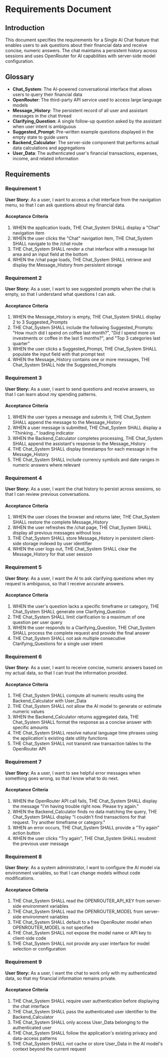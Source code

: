 # Requirements Document

## Introduction

This document specifies the requirements for a Single AI Chat feature that enables users to ask questions about their financial data and receive concise, numeric answers. The chat maintains a persistent history across sessions and uses OpenRouter for AI capabilities with server-side model configuration.

## Glossary

- **Chat_System**: The AI-powered conversational interface that allows users to query their financial data
- **OpenRouter**: The third-party API service used to access large language models
- **Message_History**: The persistent record of all user and assistant messages in the chat thread
- **Clarifying_Question**: A single follow-up question asked by the assistant when user intent is ambiguous
- **Suggested_Prompt**: Pre-written example questions displayed in the empty state to guide users
- **Backend_Calculator**: The server-side component that performs actual data calculations and aggregations
- **User_Data**: The authenticated user's financial transactions, expenses, income, and related information

## Requirements

### Requirement 1

**User Story:** As a user, I want to access a chat interface from the navigation menu, so that I can ask questions about my financial data.

#### Acceptance Criteria

1. WHEN the application loads, THE Chat_System SHALL display a "Chat" navigation item
2. WHEN the user clicks the "Chat" navigation item, THE Chat_System SHALL navigate to the /chat route
3. THE Chat_System SHALL render a chat interface with a message list area and an input field at the bottom
4. WHEN the /chat page loads, THE Chat_System SHALL retrieve and display the Message_History from persistent storage

### Requirement 2

**User Story:** As a user, I want to see suggested prompts when the chat is empty, so that I understand what questions I can ask.

#### Acceptance Criteria

1. WHEN the Message_History is empty, THE Chat_System SHALL display 2 to 3 Suggested_Prompts
2. THE Chat_System SHALL include the following Suggested_Prompts: "How much did I spend on coffee last month?", "Did I spend more on investments or coffee in the last 5 months?", and "Top 3 categories last quarter"
3. WHEN the user clicks a Suggested_Prompt, THE Chat_System SHALL populate the input field with that prompt text
4. WHEN the Message_History contains one or more messages, THE Chat_System SHALL hide the Suggested_Prompts

### Requirement 3

**User Story:** As a user, I want to send questions and receive answers, so that I can learn about my spending patterns.

#### Acceptance Criteria

1. WHEN the user types a message and submits it, THE Chat_System SHALL append the message to the Message_History
2. WHEN a user message is submitted, THE Chat_System SHALL display a "Thinking…" loading indicator
3. WHEN the Backend_Calculator completes processing, THE Chat_System SHALL append the assistant's response to the Message_History
4. THE Chat_System SHALL display timestamps for each message in the Message_History
5. THE Chat_System SHALL include currency symbols and date ranges in numeric answers where relevant

### Requirement 4

**User Story:** As a user, I want the chat history to persist across sessions, so that I can review previous conversations.

#### Acceptance Criteria

1. WHEN the user closes the browser and returns later, THE Chat_System SHALL restore the complete Message_History
2. WHEN the user refreshes the /chat page, THE Chat_System SHALL display all previous messages without loss
3. THE Chat_System SHALL store Message_History in persistent client-side storage indexed by user identifier
4. WHEN the user logs out, THE Chat_System SHALL clear the Message_History for that user session

### Requirement 5

**User Story:** As a user, I want the AI to ask clarifying questions when my request is ambiguous, so that I receive accurate answers.

#### Acceptance Criteria

1. WHEN the user's question lacks a specific timeframe or category, THE Chat_System SHALL generate one Clarifying_Question
2. THE Chat_System SHALL limit clarification to a maximum of one question per user query
3. WHEN the user responds to a Clarifying_Question, THE Chat_System SHALL process the complete request and provide the final answer
4. THE Chat_System SHALL not ask multiple consecutive Clarifying_Questions for a single user intent

### Requirement 6

**User Story:** As a user, I want to receive concise, numeric answers based on my actual data, so that I can trust the information provided.

#### Acceptance Criteria

1. THE Chat_System SHALL compute all numeric results using the Backend_Calculator with User_Data
2. THE Chat_System SHALL not allow the AI model to generate or estimate numeric values
3. WHEN the Backend_Calculator returns aggregated data, THE Chat_System SHALL format the response as a concise answer with specific amounts
4. THE Chat_System SHALL resolve natural language time phrases using the application's existing date utility functions
5. THE Chat_System SHALL not transmit raw transaction tables to the OpenRouter API

### Requirement 7

**User Story:** As a user, I want to see helpful error messages when something goes wrong, so that I know what to do next.

#### Acceptance Criteria

1. WHEN the OpenRouter API call fails, THE Chat_System SHALL display the message "I'm having trouble right now. Please try again."
2. WHEN the Backend_Calculator finds no data matching the query, THE Chat_System SHALL display "I couldn't find transactions for that request. Try another timeframe or category."
3. WHEN an error occurs, THE Chat_System SHALL provide a "Try again" action button
4. WHEN the user clicks "Try again", THE Chat_System SHALL resubmit the previous user message

### Requirement 8

**User Story:** As a system administrator, I want to configure the AI model via environment variables, so that I can change models without code modifications.

#### Acceptance Criteria

1. THE Chat_System SHALL read the OPENROUTER_API_KEY from server-side environment variables
2. THE Chat_System SHALL read the OPENROUTER_MODEL from server-side environment variables
3. THE Chat_System SHALL default to a free OpenRouter model when OPENROUTER_MODEL is not specified
4. THE Chat_System SHALL not expose the model name or API key to client-side code
5. THE Chat_System SHALL not provide any user interface for model selection or configuration

### Requirement 9

**User Story:** As a user, I want the chat to work only with my authenticated data, so that my financial information remains private.

#### Acceptance Criteria

1. THE Chat_System SHALL require user authentication before displaying the chat interface
2. THE Chat_System SHALL pass the authenticated user identifier to the Backend_Calculator
3. THE Chat_System SHALL only access User_Data belonging to the authenticated user
4. THE Chat_System SHALL follow the application's existing privacy and data-access patterns
5. THE Chat_System SHALL not cache or store User_Data in the AI model's context beyond the current request

